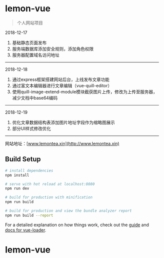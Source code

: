 # lemon-vue

> 个人网站项目

2018-12-17
1. 基础静态页面发布
2. 服务端数据库添加安全规则，添加角色权限
3. 服务器配置域名访问地址
**********
2018-12-18
1. 通过express框架搭建网站后台，上线发布文章功能
2. 通过富文本编辑器进行文章编辑（vue-quill-editor）
3. 使用quill-image-extend-module模块截获图片上传，修改为上传至服务器，减少文档中base64编码
**********
2018-12-19
1. 优化文章数据结构表添加图片地址字段作为缩略图展示
2. 部分UI样式修改优化
**********

网站地址：[www.lemontea.xin](http://www.lemontea.xin)
## Build Setup

``` bash
# install dependencies
npm install

# serve with hot reload at localhost:8080
npm run dev

# build for production with minification
npm run build

# build for production and view the bundle analyzer report
npm run build --report
```

For a detailed explanation on how things work, check out the [guide](http://vuejs-templates.github.io/webpack/) and [docs for vue-loader](http://vuejs.github.io/vue-loader).
# lemon-vue
